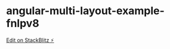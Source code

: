 # angular-multi-layout-example-fnlpv8

[Edit on StackBlitz ⚡️](https://stackblitz.com/edit/angular-multi-layout-example-fnlpv8)
